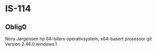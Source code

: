 # IS-114
## Oblig0
Nora Jørgensen hp 64-biters operativsystem, x64-basert prosessor
git version 2.46.0.windows.1
